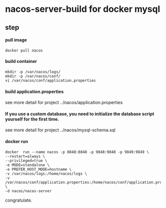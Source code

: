 # nacos-server-build for docker mysql

## step

#### pull image
```` shell
docker pull nacos
````

#### build container
```` shell
mkdir -p /var/nacos/logs/
mkdir -p /var/nacos/conf/
vi /var/nacos/conf/application.properties
````
#### build application.properties
see more detail for project ../nacos/application.properties

#### If you use a custom database, you need to initialize the database script yourself for the first time.
see more detail for project ../nacos/mysql-schema.sql

#### docker run
```` shell
docker  run --name nacos -p 8848:8848 -p 9848:9848 -p 9849:9849 \
--restart=always \
--privileged=true \
-e MODE=standalone \
-e PREFER_HOST_MODE=hostname \
-v /var/nacos/logs:/home/nacos/logs \
-v /var/nacos/conf/application.properties:/home/nacos/conf/application.properties \
-d nacos/nacos-server
````

congratulate.

